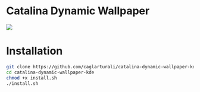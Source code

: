 # Catalina Dynamic Wallpaper

![](screenshot.gif)

# Installation

```bash
git clone https://github.com/caglarturali/catalina-dynamic-wallpaper-kde.git
cd catalina-dynamic-wallpaper-kde
chmod +x install.sh
./install.sh
```
